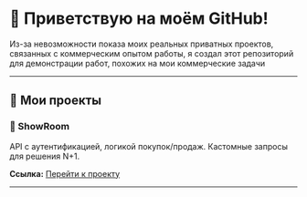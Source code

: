 # 👋 Приветствую на моём GitHub!

Из-за невозможности показа моих реальных приватных проектов, связанных с коммерческим опытом работы, я создал этот репозиторий для демонстрации работ, похожих на мои коммерческие задачи  

---

## 🚀 Мои проекты

### 🎯 ShowRoom
API с аутентификацией, логикой покупок/продаж. 
Кастомные запросы для решения N+1.

**Ссылка:** [Перейти к проекту](https://github.com/xxxXalleNxxx/ShowRoom-API)

---


